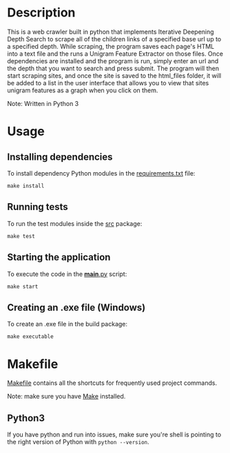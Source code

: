 # Description

This is a web crawler built in python that implements Iterative Deepening Depth Search to scrape all of the children links of a specified base url up to a specified depth. While scraping, the program saves each page's HTML into a text file and the runs a Unigram Feature Extractor on those files. Once dependencies are installed and the program is run, simply enter an url and the depth that you want to search and press submit. The program will then start scraping sites, and once the site is saved to the html_files folder, it will be added to a list in the user interface that allows you to view that sites unigram features as a graph when you click on them.

Note: Written in Python 3

# Usage

## Installing dependencies

To install dependency Python modules in the [requirements.txt][] file:

```shell
make install
```

[Makefile]: ./Makefile
[requirements.txt]: ./requirements.txt

## Running tests

To run the test modules inside the [src][] package:

```shell
make test
```

[src]: ./src

## Starting the application

To execute the code in the [__main__.py][] script:

```shell
make start
```

[__main__.py]: ./__main__.py

## Creating an .exe file (Windows)

To create an .exe file in the build package:

```shell
make executable
```

[Makefile]: ./Makefile
[requirements.txt]: ./requirements.txt


# Makefile

[Makefile][] contains all the shortcuts for frequently used project commands.

Note: make sure you have [Make](https://www.gnu.org/software/make/) installed.

## Python3

If you have python and run into issues, make sure you're shell is pointing to the right version of Python with `python --version`.
